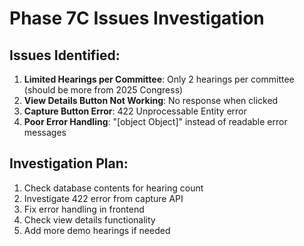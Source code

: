 # Phase 7C Issues Investigation

## Issues Identified:

1. **Limited Hearings per Committee**: Only 2 hearings per committee (should be more from 2025 Congress)
2. **View Details Button Not Working**: No response when clicked
3. **Capture Button Error**: 422 Unprocessable Entity error
4. **Poor Error Handling**: "[object Object]" instead of readable error messages

## Investigation Plan:

1. Check database contents for hearing count
2. Investigate 422 error from capture API
3. Fix error handling in frontend
4. Check view details functionality
5. Add more demo hearings if needed